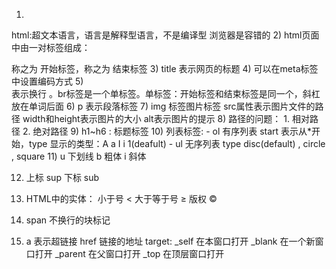 1. 
html:超文本语言，语言是解释型语言，不是编译型 浏览器是容错的
2)
html页面中由一对标签组成：<html></html>
<html> 称之为 开始标签，</html>称之为 结束标签
3)
title 表示网页的标题
4)
可以在meta标签中设置编码方式
5)
<br/>表示换行 。br标签是一个单标签。单标签：开始标签和结束标签是同一个，斜杠放在单词后面
6)
p 表示段落标签
7)
img 标签图片标签
	src属性表示图片文件的路径
	width和height表示图片的大小
	alt表示图片的提示
8)
路径的问题：
	1. 相对路径
	2. 绝对路径
9)
h1~h6 : 标题标签
10)
列表标签:
- ol 有序列表
	start 表示从*开始，type 显示的类型：A a I i 1(deafult)
- ul 无序列表
	type disc(default) , circle , square
11)  u 下划线 b 粗体  i 斜体

12) 上标 sup 下标 sub

13) HTML中的实体： 小于号 &lt; 大于等于号 &ge; 版权 &copy;

14) span 不换行的块标记

15) a 表示超链接
    href 链接的地址
    target:
    _self 在本窗口打开
    _blank 在一个新窗口打开
    _parent 在父窗口打开
    _top 在顶层窗口打开